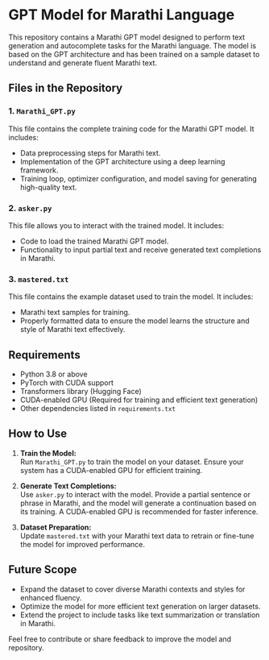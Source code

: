 # GPT Model for Marathi Language  

This repository contains a Marathi GPT model designed to perform text generation and autocomplete tasks for the Marathi language. The model is based on the GPT architecture and has been trained on a sample dataset to understand and generate fluent Marathi text.  

## Files in the Repository  

### 1. `Marathi_GPT.py`  
This file contains the complete training code for the Marathi GPT model. It includes:  
- Data preprocessing steps for Marathi text.  
- Implementation of the GPT architecture using a deep learning framework.  
- Training loop, optimizer configuration, and model saving for generating high-quality text.  

### 2. `asker.py`  
This file allows you to interact with the trained model. It includes:  
- Code to load the trained Marathi GPT model.  
- Functionality to input partial text and receive generated text completions in Marathi.  

### 3. `mastered.txt`  
This file contains the example dataset used to train the model. It includes:  
- Marathi text samples for training.  
- Properly formatted data to ensure the model learns the structure and style of Marathi text effectively.  

## Requirements  
- Python 3.8 or above  
- PyTorch with CUDA support  
- Transformers library (Hugging Face)  
- CUDA-enabled GPU (Required for training and efficient text generation)  
- Other dependencies listed in `requirements.txt`  

## How to Use  

1. **Train the Model:**  
   Run `Marathi_GPT.py` to train the model on your dataset. Ensure your system has a CUDA-enabled GPU for efficient training.  

2. **Generate Text Completions:**  
   Use `asker.py` to interact with the model. Provide a partial sentence or phrase in Marathi, and the model will generate a continuation based on its training. A CUDA-enabled GPU is recommended for faster inference.  

3. **Dataset Preparation:**  
   Update `mastered.txt` with your Marathi text data to retrain or fine-tune the model for improved performance.  

## Future Scope  
- Expand the dataset to cover diverse Marathi contexts and styles for enhanced fluency.  
- Optimize the model for more efficient text generation on larger datasets.  
- Extend the project to include tasks like text summarization or translation in Marathi.  

Feel free to contribute or share feedback to improve the model and repository.  
